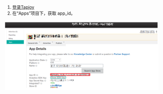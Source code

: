 1. [登录Tapjoy](<https://ltv.tapjoy.com/s/l#session/login>)
2. 在“Apps”项目下，获取 app_id。

![Tapjoy_AppId](Tapjoy_AppId.png)

